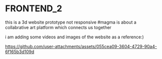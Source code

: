 # FRONTEND_2
this is a 3d website prototype not responsive
#magma is about a collabrative art platform which connects us together


i am adding some videos and images of the website as a reference:)

https://github.com/user-attachments/assets/055cea09-3604-4729-90a4-6f165b3d109d
